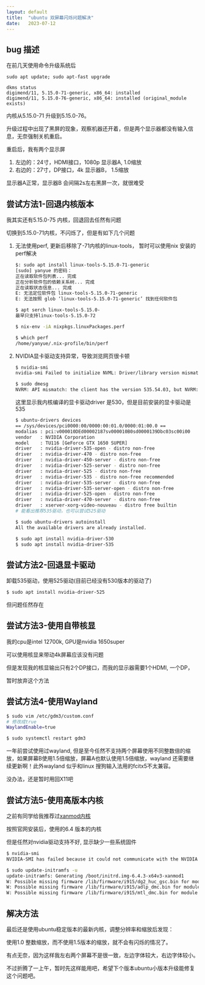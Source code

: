 ```yaml
---
layout: default
title:  "ubuntu 双屏幕闪烁问题解决"
date:   2023-07-12 
---
```




## bug 描述

在前几天使用命令升级系统后

```
sudo apt update; sudo apt-fast upgrade

dkms status                                              
digimend/11, 5.15.0-71-generic, x86_64: installed
digimend/11, 5.15.0-76-generic, x86_64: installed (original_module exists)  
```

内核从5.15.0-71 升级到5.15.0-76。

升级过程中出现了黑屏的现象，观察机器还开着，但是两个显示器都没有输入信息，无奈强制关机重启。

重启后，我有两个显示屏

1. 左边的：24寸，HDMI接口，1080p 显示器A, 1.0缩放
2. 右边的：27寸，DP接口，4k 显示器B， 1.5缩放

显示器A正常，显示器B 会间隔2s左右黑屏一次，就很难受



## 尝试方法1-回退内核版本

我其实还有5.15.0-75 内核，回退回去任然有问题

切换到5.15.0-71内核，不闪烁了，但是有如下几个问题

1. 无法使用perf, 更新后移除了-71内核的linux-tools， 暂时可以使用nix 安装的perf解决

   ```bash
   $: sudo apt install linux-tools-5.15.0-71-generic           
   [sudo] yanyue 的密码： 
   正在读取软件包列表... 完成
   正在分析软件包的依赖关系树... 完成
   正在读取状态信息... 完成                 
   E: 无法定位软件包 linux-tools-5.15.0-71-generic
   E: 无法按照 glob ‘linux-tools-5.15.0-71-generic’ 找到任何软件包 
   
   $ apt serch linux-tools-5.15.0-
   最早只支持linux-tools-5.15.0-72
   
   $ nix-env -iA nixpkgs.linuxPackages.perf
   
   $ which perf
   /home/yanyue/.nix-profile/bin/perf  
   ```

2. NVIDIA显卡驱动支持异常，导致浏览网页很卡顿

   ```bash
   $ nvidia-smi
   nvidia-smi Failed to initialize NVML: Driver/library version mismatch
   
   $ sudo dmesg
   NVRM: API mismatch: the client has the version 535.54.03, but NVRM: this kernel module has the version 530.41.03. Please NVRM: make sure that this kernel module and all NVIDIA driver NVRM: components have the same version.
   ```

   这里显示我内核编译的显卡驱动driver 是530，但是目前安装的显卡驱动是535

   ```bash
   $ ubuntu-drivers devices
   == /sys/devices/pci0000:00/0000:00:01.0/0000:01:00.0 ==
   modalias : pci:v000010DEd00002187sv000010B0sd0000139Dbc03sc00i00
   vendor   : NVIDIA Corporation
   model    : TU116 [GeForce GTX 1650 SUPER]
   driver   : nvidia-driver-535-open - distro non-free
   driver   : nvidia-driver-470 - distro non-free
   driver   : nvidia-driver-450-server - distro non-free
   driver   : nvidia-driver-525-server - distro non-free
   driver   : nvidia-driver-525 - distro non-free
   driver   : nvidia-driver-535 - distro non-free recommended
   driver   : nvidia-driver-535-server - distro non-free
   driver   : nvidia-driver-535-server-open - distro non-free
   driver   : nvidia-driver-525-open - distro non-free
   driver   : nvidia-driver-470-server - distro non-free
   driver   : xserver-xorg-video-nouveau - distro free builtin
   # 能看出推荐535驱动，也可以尝试525驱动
   
   $ sudo ubuntu-drivers autoinstall               
   All the available drivers are already installed. 
   
   $ sudo apt install nvidia-driver-530 
   $ sudo apt install nvidia-driver-535
   ```
   
   

## 尝试方法2-回退显卡驱动

   卸载535驱动，使用525驱动(目前已经没有530版本的驱动了)

```bash
$ sudo apt install nvidia-driver-525 
```

但问题任然存在



## 尝试方法3-使用自带核显

我的cpu是intel 12700k, GPU是nvidia 1650super

可以使用核显来带动4k屏幕应该没有问题

但是发现我的核显输出只有2个DP接口，而我的显示器需要1个HDMI,  一个DP，

暂时放弃这个方法



## 尝试方法4-使用Wayland

```bash
$ sudo vim /etc/gdm3/custom.conf
# 修改成true
WaylandEnable=true

$ sudo systemctl restart gdm3
```

一年前尝试使用过wayland, 但是至今任然不支持两个屏幕使用不同整数倍的缩放，如果屏幕B使用1.5倍缩放，屏幕A也默认使用1.5倍缩放，wayland 还需要继续更新啊！此外wayland 似乎和linux 搜狗输入法用的fcitx5不太兼容。

没办法，还是暂时用回X11吧



## 尝试方法5-使用高版本内核

之前有同学给我推荐过[xanmod内核](https://xanmod.org/)

按照官网安装后，使用的6.4 版本的内核

但是任然对nvidia驱动支持不好, 显示缺少一些系统固件

```bash
$ nvidia-smi
NVIDIA-SMI has failed because it could not communicate with the NVIDIA driver. Make sure that the latest NVIDIA driver is installed and running.

$ sudo update-initramfs -u
update-initramfs: Generating /boot/initrd.img-6.4.3-x64v3-xanmod1
W: Possible missing firmware /lib/firmware/i915/dg2_huc_gsc.bin for module i915
W: Possible missing firmware /lib/firmware/i915/adlp_dmc.bin for module i915
W: Possible missing firmware /lib/firmware/i915/mtl_dmc.bin for module i915  
```



## 解决方法

最后还是使用ubuntu稳定版本的最新内核，调整分辨率和缩放后发现：

使用1.0 整数缩放，而不使用1.5版本的缩放，就不会有闪烁的情况了。

有点无奈，因为这样我左右两个屏幕不是很一致，左边字体较大，右边字体较小。

不过折腾了一上午，暂时先这样能用吧，希望下个版本ubuntu小版本升级能修复这个问题吧。

